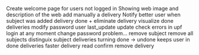 Create welcome page for users not logged in
    Showing web image and description of the web
add manually a delivery
Notify better user when subject was added
delivery done + eliminate delivery
visualize done deliveries
modify password user
last_update update
check errors in upf login at any moment change password problem...
remove subject
remove all subjects
distinguix subject deliveries
turning done -> undone keeps user in done deliveries
faster delivery read
confirm remove delivery
